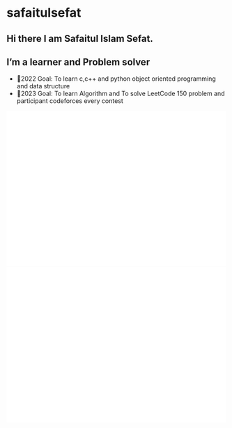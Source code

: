 ﻿# safaitulsefat
## Hi there I am Safaitul Islam Sefat.
## I’m a learner and Problem solver
   - 🥅2022 Goal: To learn c,c++ and python object oriented programming and data structure
   - 🥅2023 Goal: To learn Algorithm and To solve LeetCode 150 problem and participant codeforces every contest
   
![](https://raw.githubusercontent.com/safaitulsefat/cf-stats/main/output/light_card.svg#gh-dark-mode-only)
![](https://raw.githubusercontent.com/safaitulsefat/cf-stats/main/output/light_card.svg)

   
